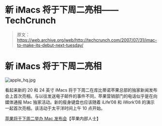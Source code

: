 # 新 iMacs 将于下周二亮相——TechCrunch

> 原文：<https://web.archive.org/web/http://techcrunch.com/2007/07/31/imac-to-make-its-debut-next-tuesday/>

# 新 iMacs 将于下周二亮相

![apple_hq.jpg](img/42952d0bc77984d525b15bf51665b958.png)

看起来新的 20 和 24 英寸 iMacs 将于下周二在库比蒂诺苹果总部的独家新闻发布会上首次亮相。与以往发送电子邮件的事件不同，苹果营销部门的电话似乎是在向媒体通报 Mac 独家活动。新的瘦身键盘也应该随着 iLife’08 和 iWork’08 的演示一起首次亮相。该活动于太平洋时间上午 10 点开始。

[苹果将于下周二举办 Mac 发布会](https://web.archive.org/web/20201125144913/http://www.appleinsider.com/articles/07/07/31/apple_to_host_mac_event_next_tuesday.html)【苹果内部人士】